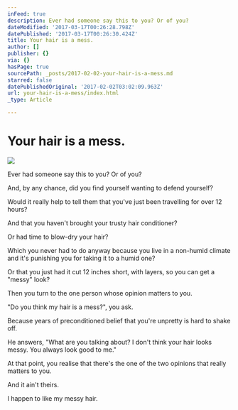 ```yaml
---
inFeed: true
description: Ever had someone say this to you? Or of you?
dateModified: '2017-03-17T00:26:28.798Z'
datePublished: '2017-03-17T00:26:30.424Z'
title: Your hair is a mess.
author: []
publisher: {}
via: {}
hasPage: true
sourcePath: _posts/2017-02-02-your-hair-is-a-mess.md
starred: false
datePublishedOriginal: '2017-02-02T03:02:09.963Z'
url: your-hair-is-a-mess/index.html
_type: Article

---
```

# Your hair is a mess.
![](https://the-grid-user-content.s3-us-west-2.amazonaws.com/d740ba2f-0f32-485e-ac94-4a8161b9614f.jpg)

Ever had someone say this to you? Or of you?

And, by any chance, did you find yourself wanting to defend yourself?

Would it really help to tell them that you've just been travelling for over 12 hours?

And that you haven't brought your trusty hair conditioner?

Or had time to blow-dry your hair? 

Which you never had to do anyway because you live in a non-humid climate and it's punishing you for taking it to a humid one?

Or that you just had it cut 12 inches short, with layers, so you can get a "messy" look?

Then you turn to the one person whose opinion matters to you.

"Do you think my hair is a mess?", you ask. 

Because years of preconditioned belief that you're unpretty is hard to shake off.

He answers, "What are you talking about? I don't think your hair looks messy. You always look good to me."

At that point, you realise that there's the one of the two opinions that really matters to you. 

And it ain't theirs.

I happen to like my messy hair.